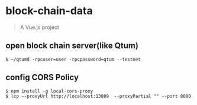 # block-chain-data

> A Vue.js project

## open block chain server(like Qtum)
```
$ ~/qtumd -rpcuser=user -rpcpassword=qtum --testnet
```
## config CORS Policy
```
$ npm install -g local-cors-proxy
$ lcp --proxyUrl http://localhost:13889  --proxyPartial "" --port 8080
```
